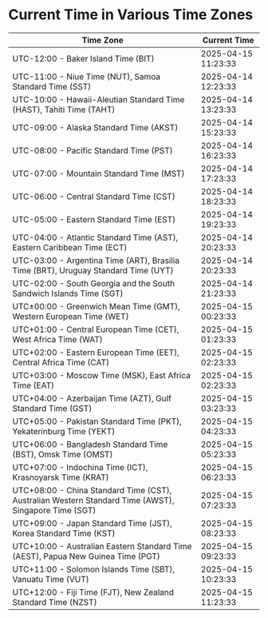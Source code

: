 # Current Time in Various Time Zones

| Time Zone | Current Time |
|-----------|--------------|
| UTC-12:00 - Baker Island Time (BIT) | 2025-04-15 11:23:33 |
| UTC-11:00 - Niue Time (NUT), Samoa Standard Time (SST) | 2025-04-14 12:23:33 |
| UTC-10:00 - Hawaii-Aleutian Standard Time (HAST), Tahiti Time (TAHT) | 2025-04-14 13:23:33 |
| UTC-09:00 - Alaska Standard Time (AKST) | 2025-04-14 15:23:33 |
| UTC-08:00 - Pacific Standard Time (PST) | 2025-04-14 16:23:33 |
| UTC-07:00 - Mountain Standard Time (MST) | 2025-04-14 17:23:33 |
| UTC-06:00 - Central Standard Time (CST) | 2025-04-14 18:23:33 |
| UTC-05:00 - Eastern Standard Time (EST) | 2025-04-14 19:23:33 |
| UTC-04:00 - Atlantic Standard Time (AST), Eastern Caribbean Time (ECT) | 2025-04-14 20:23:33 |
| UTC-03:00 - Argentina Time (ART), Brasília Time (BRT), Uruguay Standard Time (UYT) | 2025-04-14 20:23:33 |
| UTC-02:00 - South Georgia and the South Sandwich Islands Time (SGT) | 2025-04-14 21:23:33 |
| UTC±00:00 - Greenwich Mean Time (GMT), Western European Time (WET) | 2025-04-15 00:23:33 |
| UTC+01:00 - Central European Time (CET), West Africa Time (WAT) | 2025-04-15 01:23:33 |
| UTC+02:00 - Eastern European Time (EET), Central Africa Time (CAT) | 2025-04-15 02:23:33 |
| UTC+03:00 - Moscow Time (MSK), East Africa Time (EAT) | 2025-04-15 02:23:33 |
| UTC+04:00 - Azerbaijan Time (AZT), Gulf Standard Time (GST) | 2025-04-15 03:23:33 |
| UTC+05:00 - Pakistan Standard Time (PKT), Yekaterinburg Time (YEKT) | 2025-04-15 04:23:33 |
| UTC+06:00 - Bangladesh Standard Time (BST), Omsk Time (OMST) | 2025-04-15 05:23:33 |
| UTC+07:00 - Indochina Time (ICT), Krasnoyarsk Time (KRAT) | 2025-04-15 06:23:33 |
| UTC+08:00 - China Standard Time (CST), Australian Western Standard Time (AWST), Singapore Time (SGT) | 2025-04-15 07:23:33 |
| UTC+09:00 - Japan Standard Time (JST), Korea Standard Time (KST) | 2025-04-15 08:23:33 |
| UTC+10:00 - Australian Eastern Standard Time (AEST), Papua New Guinea Time (PGT) | 2025-04-15 09:23:33 |
| UTC+11:00 - Solomon Islands Time (SBT), Vanuatu Time (VUT) | 2025-04-15 10:23:33 |
| UTC+12:00 - Fiji Time (FJT), New Zealand Standard Time (NZST) | 2025-04-15 11:23:33 |
